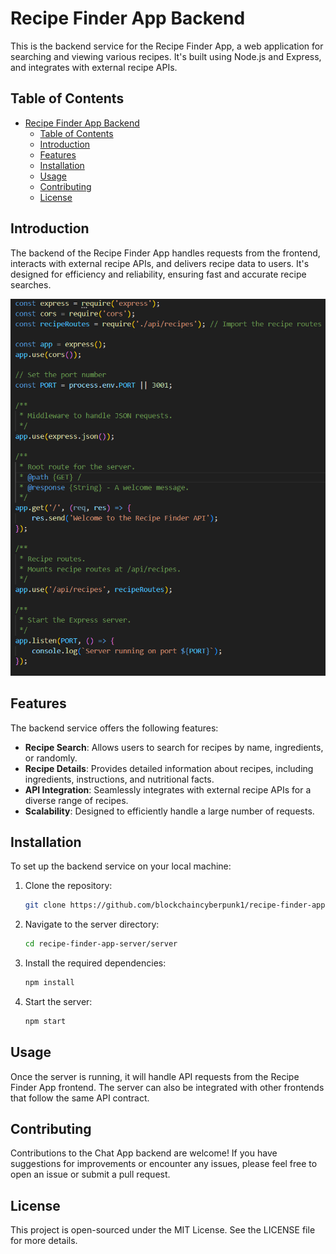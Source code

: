 
# Recipe Finder App Backend

This is the backend service for the Recipe Finder App, a web application for searching and viewing various recipes. It's built using Node.js and Express, and integrates with external recipe APIs.


## Table of Contents

- [Recipe Finder App Backend](#recipe-finder-app-backend)
  - [Table of Contents](#table-of-contents)
  - [Introduction](#introduction)
  - [Features](#features)
  - [Installation](#installation)
  - [Usage](#usage)
  - [Contributing](#contributing)
  - [License](#license)


## Introduction

The backend of the Recipe Finder App handles requests from the frontend, interacts with external recipe APIs, and delivers recipe data to users. It's designed for efficiency and reliability, ensuring fast and accurate recipe searches.


![Recipe Finder Backend Image](screenshot.png)

## Features

The backend service offers the following features:

- **Recipe Search**: Allows users to search for recipes by name, ingredients, or randomly.
- **Recipe Details**: Provides detailed information about recipes, including ingredients, instructions, and nutritional facts.
- **API Integration**: Seamlessly integrates with external recipe APIs for a diverse range of recipes.
- **Scalability**: Designed to efficiently handle a large number of requests.

## Installation

To set up the backend service on your local machine:

1. Clone the repository:

   ```bash
   git clone https://github.com/blockchaincyberpunk1/recipe-finder-app-server.git
   ```

2. Navigate to the server directory:

   ```bash
   cd recipe-finder-app-server/server
   ```

3. Install the required dependencies:

   ```bash
   npm install
   ```

4. Start the server:

   ```bash
   npm start
   ```

## Usage

Once the server is running, it will handle API requests from the Recipe Finder App frontend. The server can also be integrated with other frontends that follow the same API contract. 

## Contributing

Contributions to the Chat App backend are welcome! If you have suggestions for improvements or encounter any issues, please feel free to open an issue or submit a pull request.  

## License

This project is open-sourced under the MIT License. See the LICENSE file for more details.

